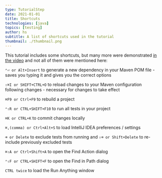 ```yaml
---
type: TutorialStep
date: 2021-01-01
title: Shortcuts
technologies: [java]
topics: [testing]
author: hs
subtitle: A list of shortcuts used in the tutorial
thumbnail: ./thumbnail.png
---
```


This tutorial includes some shortcuts, but many more were demonstrated [in the video](https://youtu.be/F8UTTTDtbH0) and not all of them were mentioned here:

`⌃⏎ or Alt+Insert` to generate a new dependency in your Maven POM file - saves you typing it and gives you the correct options

`⇧⌘I or SHIFT+CTRL+O` to reload changes to your Maven configuration following changes - necessary for changes to take effect

`⌘F9 or Ctrl+F9` to rebuild a project

`⌃⇧R or CTRL+SHIFT+F10` to run all tests in your project

`⌘K or CTRL+K` to commit changes locally

`⌘,(comma) or Ctrl+Alt+S` to load IntelliJ IDEA preferences / settings

`⌫ or Delete` to exclude tests from running and `⇧⌫ or Shift+Delete` to re-include previously excluded tests

`⌘⇧A or Ctrl+Shift+A` to open the Find Action dialog

`⌃⇧F or CTRL+SHIFT+F` to open the Find in Path dialog

`CTRL twice` to load the Run Anything window
